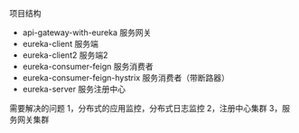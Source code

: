 项目结构

- api-gateway-with-eureka  服务网关
- eureka-client    服务端
- eureka-client2   服务端2
- eureka-consumer-feign 服务消费者
- eureka-consumer-feign-hystrix  服务消费者（带断路器）
- eureka-server  服务注册中心



需要解决的问题
1，分布式的应用监控，分布式日志监控
2，注册中心集群
3，服务网关集群

